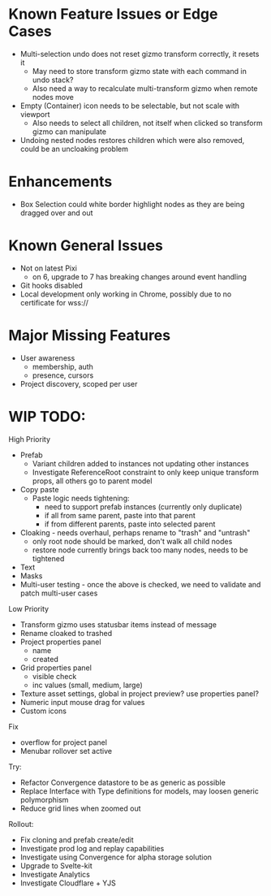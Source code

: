 # Known Feature Issues or Edge Cases

* Multi-selection undo does not reset gizmo transform correctly, it resets it
    - May need to store transform gizmo state with each command in undo stack?
    - Also need a way to recalculate multi-transform gizmo when remote nodes move
* Empty (Container) icon needs to be selectable, but not scale with viewport
    - Also needs to select all children, not itself when clicked so transform gizmo can manipulate
* Undoing nested nodes restores children which were also removed, could be an uncloaking problem

# Enhancements

* Box Selection could white border highlight nodes as they are being dragged over and out

# Known General Issues

* Not on latest Pixi
    - on 6, upgrade to 7 has breaking changes around event handling
* Git hooks disabled
* Local development only working in Chrome, possibly due to no certificate for wss://

# Major Missing Features

* User awareness
    - membership, auth
    - presence, cursors
* Project discovery, scoped per user

# WIP TODO:

High Priority
* Prefab
    - Variant children added to instances not updating other instances
    - Investigate ReferenceRoot constraint to only keep unique transform props, all others go to parent model
* Copy paste
    - Paste logic needs tightening:
        - need to support prefab instances (currently only duplicate)
        - if all from same parent, paste into that parent
        - if from different parents, paste into selected parent
* Cloaking - needs overhaul, perhaps rename to "trash" and "untrash"
    - only root node should be marked, don't walk all child nodes
    - restore node currently brings back too many nodes, needs to be tightened
* Text
* Masks
* Multi-user testing - once the above is checked, we need to validate and patch multi-user cases

Low Priority
* Transform gizmo uses statusbar items instead of message
* Rename cloaked to trashed
* Project properties panel
    - name
    - created
* Grid properties panel
    - visible check
    - inc values (small, medium, large)
* Texture asset settings, global in project preview? use properties panel?
* Numeric input mouse drag for values
* Custom icons

Fix
* overflow for project panel
* Menubar rollover set active

Try:
* Refactor Convergence datastore to be as generic as possible
* Replace Interface with Type definitions for models, may loosen generic polymorphism
* Reduce grid lines when zoomed out

Rollout:
* Fix cloning and prefab create/edit
* Investigate prod log and replay capabilities
* Investigate using Convergence for alpha storage solution
* Upgrade to Svelte-kit
* Investigate Analytics
* Investigate Cloudflare + YJS
